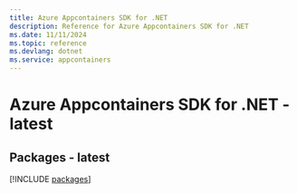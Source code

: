 ```yaml
---
title: Azure Appcontainers SDK for .NET
description: Reference for Azure Appcontainers SDK for .NET
ms.date: 11/11/2024
ms.topic: reference
ms.devlang: dotnet
ms.service: appcontainers
---
```

# Azure Appcontainers SDK for .NET - latest
## Packages - latest
[!INCLUDE [packages](appcontainers-index.md)]